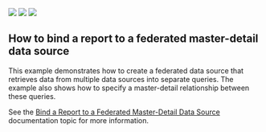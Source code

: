 <!-- default badges list -->
![](https://img.shields.io/endpoint?url=https://codecentral.devexpress.com/api/v1/VersionRange/187624028/2019.2)
[![](https://img.shields.io/badge/Open_in_DevExpress_Support_Center-FF7200?style=flat-square&logo=DevExpress&logoColor=white)](https://supportcenter.devexpress.com/ticket/details/T828706)
[![](https://img.shields.io/badge/📖_How_to_use_DevExpress_Examples-e9f6fc?style=flat-square)](https://docs.devexpress.com/GeneralInformation/403183)
<!-- default badges end -->
## How to bind a report to a federated master-detail data source

This example demonstrates how to create a federated data source that retrieves data from multiple data sources into separate queries. The example also shows how to specify a master-detail relationship between these queries.

See the [Bind a Report to a Federated Master-Detail Data Source](https://docs.devexpress.com/XtraReports/400923) documentation topic for more information.
